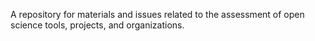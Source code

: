 A repository for materials and issues related to the assessment of open science tools, projects, and organizations.
